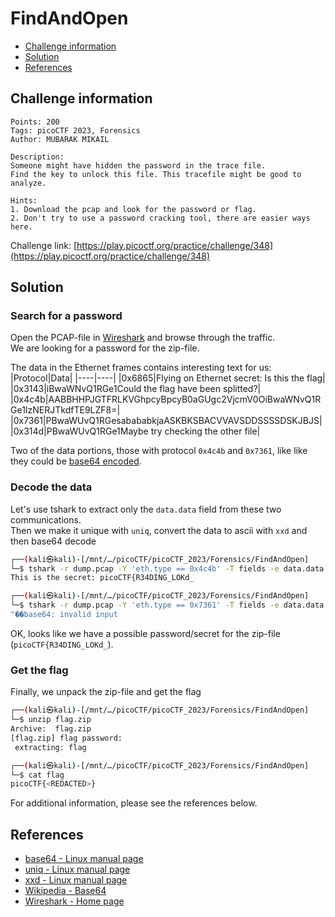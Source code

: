 # FindAndOpen

- [Challenge information](#challenge-information)
- [Solution](#solution)
- [References](#references)

## Challenge information
```
Points: 200
Tags: picoCTF 2023, Forensics
Author: MUBARAK MIKAIL

Description:
Someone might have hidden the password in the trace file.
Find the key to unlock this file. This tracefile might be good to analyze.

Hints:
1. Download the pcap and look for the password or flag.
2. Don't try to use a password cracking tool, there are easier ways here.
```
Challenge link: [https://play.picoctf.org/practice/challenge/348](https://play.picoctf.org/practice/challenge/348)

## Solution

### Search for a password

Open the PCAP-file in [Wireshark](https://www.wireshark.org/) and browse through the traffic.  
We are looking for a password for the zip-file.

The data in the Ethernet frames contains interesting text for us:
|Protocol|Data|
|----|----|
|0x6865|Flying on Ethernet secret: Is this the flag|
|0x3143|iBwaWNvQ1RGe1Could the flag have been splitted?|
|0x4c4b|AABBHHPJGTFRLKVGhpcyBpcyB0aGUgc2VjcmV0OiBwaWNvQ1RGe1IzNERJTkdfTE9LZF8=|
|0x7361|PBwaWUvQ1RGesabababkjaASKBKSBACVVAVSDDSSSSDSKJBJS|
|0x314d|PBwaWUvQ1RGe1Maybe try checking the other file|

Two of the data portions, those with protocol `0x4c4b` and `0x7361`, like like they could be [base64 encoded](https://en.wikipedia.org/wiki/Base64).

### Decode the data

Let's use tshark to extract only the `data.data` field from these two communications.  
Then we make it unique with `uniq`, convert the data to ascii with `xxd` and then base64 decode
```bash
┌──(kali㉿kali)-[/mnt/…/picoCTF/picoCTF_2023/Forensics/FindAndOpen]
└─$ tshark -r dump.pcap -Y 'eth.type == 0x4c4b' -T fields -e data.data | uniq | xxd -r -p | base64 -d             
This is the secret: picoCTF{R34DING_LOKd_ 

┌──(kali㉿kali)-[/mnt/…/picoCTF/picoCTF_2023/Forensics/FindAndOpen]
└─$ tshark -r dump.pcap -Y 'eth.type == 0x7361' -T fields -e data.data | uniq | xxd -r -p | base64 -d         
"��base64: invalid input
```

OK, looks like we have a possible password/secret for the zip-file (`picoCTF{R34DING_LOKd_`).

### Get the flag

Finally, we unpack the zip-file and get the flag
```bash
┌──(kali㉿kali)-[/mnt/…/picoCTF/picoCTF_2023/Forensics/FindAndOpen]
└─$ unzip flag.zip 
Archive:  flag.zip
[flag.zip] flag password: 
 extracting: flag                    

┌──(kali㉿kali)-[/mnt/…/picoCTF/picoCTF_2023/Forensics/FindAndOpen]
└─$ cat flag                   
picoCTF{<REDACTED>}
```

For additional information, please see the references below.

## References

- [base64 - Linux manual page](https://man7.org/linux/man-pages/man1/base64.1.html)
- [uniq - Linux manual page](https://man7.org/linux/man-pages/man1/uniq.1.html)
- [xxd - Linux manual page](https://linux.die.net/man/1/xxd)
- [Wikipedia - Base64](https://en.wikipedia.org/wiki/Base64)
- [Wireshark - Home page](https://www.wireshark.org/)
